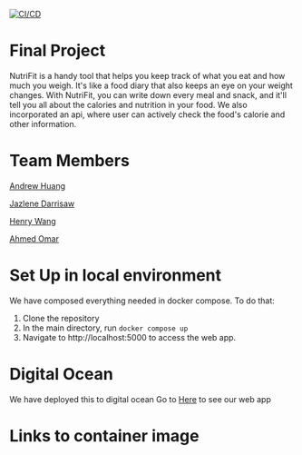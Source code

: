 [![CI/CD](https://github.com/software-students-fall2023/5-final-project-pusheen/blob/main/.github/workflows/python-app-cicd.yml/badge.svg)](https://github.com/software-students-fall2023/5-final-project-pusheen/blob/main/.github/workflows/python-app-cicd.yml)


# Final Project

NutriFit is a handy tool that helps you keep track of what you eat and how much you weigh. It's like a food diary that also keeps an eye on your weight changes. With NutriFit, you can write down every meal and snack, and it'll tell you all about the calories and nutrition in your food. We also incorporated an api, where user can actively check the food's calorie and other information.


# Team Members

[Andrew Huang](https://github.com/andrewhuanggg)

[Jazlene Darrisaw](https://github.com/Jazlene30)

[Henry Wang](https://github.com/fishlesswater)

[Ahmed Omar](https://github.com/ahmed-o-324)

# Set Up in local environment
We have composed everything needed in docker compose. To do that:
1. Clone the repository 
2. In the main directory, run ``` docker compose up ```
3. Navigate to http://localhost:5000 to access the web app.

# Digital Ocean 
We have deployed this to digital ocean
Go to [Here](http://143.198.4.193:5000/) to see our web app

# Links to container image
